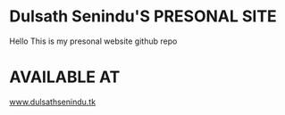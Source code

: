 # Dulsath Senindu'S PRESONAL SITE
Hello This is my presonal website github repo

# AVAILABLE AT
www.dulsathsenindu.tk
